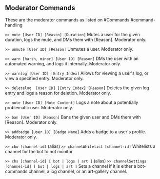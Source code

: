 
## Moderator Commands 
These are the moderator commands as listed on #Commands #command-handling 


`>> mute [User ID] [Reason] [Duration]`
	Mutes a user for the given duration, logs the mute, and DMs them with [Reason]. Moderator only.

`>> unmute [User ID] [Reason]`
	Unmutes a user. Moderator only.

`>> warn [harsh, minor] [User ID] [Reason]`
	DMs the user with an automated warning, and logs it internally. Moderator only.

`>> warnlog [User ID] [Entry Index]`
	Allows for viewing a user's log, or view a specified entry. Moderator only.

`>> deletelog  [User ID] [Entry Index] [Reason]`
	Deletes the given log entry and logs a reason for deletion. Moderator only.

`>> note [User ID] [Note Content]`
	Logs a note about a potentially problematic user. Moderator only.

`>> ban [User ID] [Reason]`
	Bans the given user and DMs them with [Reason]. Moderator only.
	
`>> addbadge [User ID] [Badge Name]`
	Adds a badge to a user's profile. Moderator only.
	
`>> chw [channel-id]` (alias)
`>> channelWhitelist [channel-id]`
	Whitelists a channel for the bot to not monitor

`>> chs [channel-id] [ bot | logs | art ]` (alias)
`>> channelSettings [channel-id] [ bot | logs | art ]`
	Sets a channel if it is either a bot-commands channel, a log channel, or an art-gallery channel.